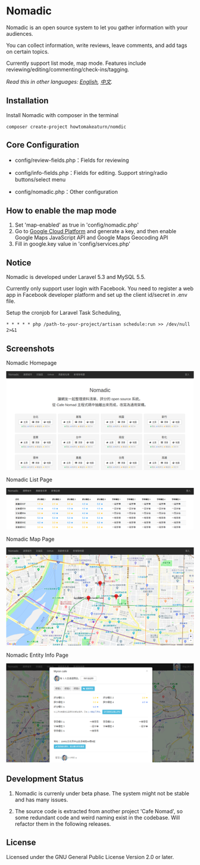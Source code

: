 # Nomadic

Nomadic is an open source system to let you gather information with your audiences.

You can collect information,  write reviews, leave comments, and add tags on certain topics.

Currently support list mode, map mode. Features include reviewing/editing/commenting/check-ins/tagging.

*Read this in other languages: [English](readme.md), [中文](readme.zh-tw.md).*

## Installation

Install Nomadic with composer in the terminal

```
composer create-project howtomakeaturn/nomdic
```

## Core Configuration

* config/review-fields.php：Fields for reviewing

* config/info-fields.php：Fields for editing. Support string/radio buttons/select menu

* config/nomadic.php：Other configuration

## How to enable the map mode

1. Set 'map-enabled' as true in 'config/nomadic.php'
2. Go to [Google Cloud Platform](https://console.cloud.google.com) and generate a key, and then enable Google Maps JavaScript API and Google Maps Geocoding API
3. Fill in google.key value in 'config/services.php'

## Notice

Nomadic is developed under Laravel 5.3 and MySQL 5.5.

Currently only support user login with Facebook. You need to register a web app in Facebook developer platform and set up the client id/secret in .env file.

Setup the cronjob for Laravel Task Scheduling,

```
* * * * * php /path-to-your-project/artisan schedule:run >> /dev/null 2>&1
```

## Screenshots

Nomadic Homepage

![Homepage](/images/screenshot-homepage.png?raw=true "Homepage")

Nomadic List Page

![List](/images/screenshot-list.png?raw=true "List")

Nomadic Map Page

![Map](/images/screenshot-map.png?raw=true "Map")

Nomadic Entity Info Page

![Info Page](/images/screenshot-entity-page.png?raw=true "Entity")

## Development Status

1. Nomadic is currenly under beta phase. The system might not be stable and has many issues.

2. The source code is extracted from another project 'Cafe Nomad', so some redundant code and weird naming exist in the codebase. Will refactor them in the following releases.

## License

Licensed under the GNU General Public License Version 2.0 or later.
